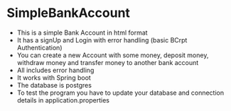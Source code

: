# SimpleBankAccount

- This is a simple Bank Account in html format
- It has a signUp and Login with error handling (basic BCrpt Authentication)
- You can create a new Account with some money, deposit money, withdraw money and transfer money to another bank account
- All includes error handling
- It works with Spring boot
- The database is postgres
- To test the program you have to update your database and connection details in application.properties
